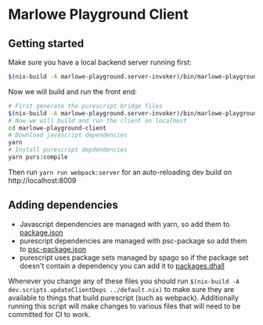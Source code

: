 # Marlowe Playground Client

## Getting started

Make sure you have a local backend server running first:
```bash
$(nix-build -A marlowe-playground.server-invoker)/bin/marlowe-playground webserver
```

Now we will build and run the front end:
```bash
# First generate the purescript bridge files
$(nix-build -A marlowe-playground.server-invoker)/bin/marlowe-playground psgenerator ./marlowe-playground-client/generated
# Now we will build and run the client on localhost
cd marlowe-playground-client
# Download javascript dependencies
yarn
# Install purescript depdendencies
yarn purs:compile
```

Then run `yarn run webpack:server` for an auto-reloading dev build on http://localhost:8009

## Adding dependencies

* Javascript dependencies are managed with yarn, so add them to [package.json](./package.json)
* purescript dependencies are managed with psc-package so add them to [psc-package.json](./psc-package.json)
* purescript uses package sets managed by spago so if the package set doesn't contain a dependency you can add it to [packages.dhall](./packages.dhall)

Whenever you change any of these files you should run `$(nix-build -A dev.scripts.updateClientDeps ../default.nix)` to make sure they are available to things that build purescript (such as webpack). Additionally running this script will make changes to various files that will need to be committed for CI to work.
